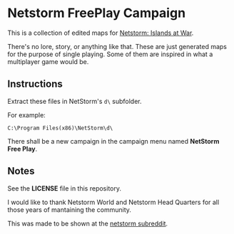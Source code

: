 # Netstorm FreePlay Campaign

This is a collection of edited maps for [Netstorm: Islands at War](https://en.wikipedia.org/wiki/NetStorm:_Islands_At_War).

There's no lore, story, or anything like that. These are just generated maps for the purpose of single playing. Some of them are inspired in what a multiplayer game would be.

## Instructions

Extract these files in NetStorm's `d\` subfolder.

For example:

    C:\Program Files(x86)\NetStorm\d\

There shall be a new campaign in the campaign menu named **NetStorm Free Play**.

## Notes

See the **LICENSE** file in this repository.

I would like to thank Netstorm World and Netstorm Head Quarters for all those years of mantaining the community.

This was made to be shown at the [netstorm subreddit](https://reddit.com/r/netstorm).

